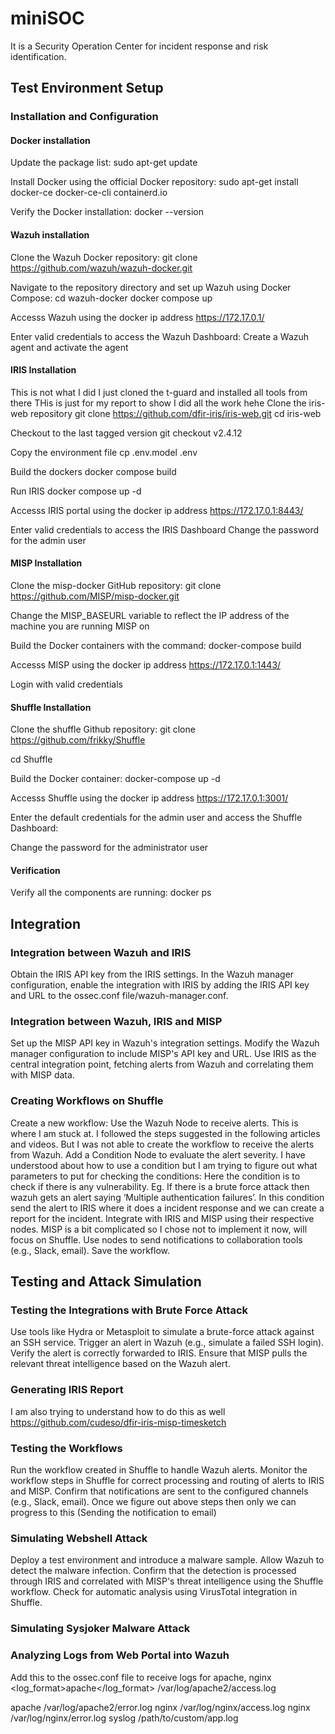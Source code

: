 # miniSOC
It is a Security Operation Center for incident response and risk identification.

## Test Environment Setup

### Installation and Configuration
#### Docker installation
Update the package list:
sudo apt-get update

Install Docker using the official Docker repository:
sudo apt-get install docker-ce docker-ce-cli containerd.io

Verify the Docker installation:
docker --version

#### Wazuh installation
Clone the Wazuh Docker repository:
git clone https://github.com/wazuh/wazuh-docker.git

Navigate to the repository directory and set up Wazuh using Docker Compose:
cd wazuh-docker
docker compose up 

Accesss Wazuh using the docker ip address
https://172.17.0.1/


Enter valid credentials to access the Wazuh Dashboard:
Create a Wazuh agent and activate the agent

#### IRIS Installation
This is not what I did
I just cloned the t-guard and installed all tools from there
THis is just for my report to show I did all the work hehe
Clone the iris-web repository
git clone https://github.com/dfir-iris/iris-web.git
cd iris-web

Checkout to the last tagged version
git checkout v2.4.12

Copy the environment file
cp .env.model .env

Build the dockers
docker compose build

Run IRIS
docker compose up -d

Accesss IRIS portal using the docker ip address
https://172.17.0.1:8443/

Enter valid credentials to access the IRIS Dashboard
Change the password for the admin user

#### MISP Installation
Clone the misp-docker GitHub repository:
git clone https://github.com/MISP/misp-docker.git

Change the MISP_BASEURL variable to reflect the IP address of the machine you are running MISP on

Build the Docker containers with the command:
docker-compose build

Accesss MISP using the docker ip address
https://172.17.0.1:1443/

Login with valid credentials

#### Shuffle Installation
Clone the shuffle Github repository:
git clone https://github.com/frikky/Shuffle

cd Shuffle

Build the Docker container:
docker-compose up -d

Accesss Shuffle using the docker ip address
https://172.17.0.1:3001/

Enter the default credentials for the admin user and access the Shuffle Dashboard:

Change the password for the administrator user

#### Verification
Verify all the components are running:
docker ps


## Integration
### Integration between Wazuh and IRIS
Obtain the IRIS API key from the IRIS settings. In the Wazuh manager configuration, enable the integration with IRIS by adding the IRIS API key and URL to the ossec.conf file/wazuh-manager.conf.

### Integration between Wazuh, IRIS and MISP
Set up the MISP API key in Wazuh's integration settings.
Modify the Wazuh manager configuration to include MISP's API key and URL.
Use IRIS as the central integration point, fetching alerts from Wazuh and correlating them with MISP data.

### Creating Workflows on Shuffle
Create a new workflow:
Use the Wazuh Node to receive alerts. This is where I am stuck at. I followed the steps suggested in the following articles and videos. But I was not able to create the workflow to receive the alerts from Wazuh.
Add a Condition Node to evaluate the alert severity. I have understood about how to use a condition but I am trying to figure out what parameters to put for checking the conditions: Here the condition is to check if there is any vulnerability. Eg. If there is a brute force attack then wazuh gets an alert saying ‘Multiple authentication failures’. In this condition send the alert to IRIS where it does a incident response and we can create a report for the incident. 
Integrate with IRIS and MISP using their respective nodes. MISP is a bit complicated so I chose not to implement it now, will focus on Shuffle.
Use nodes to send notifications to collaboration tools (e.g., Slack, email).
Save the workflow.


## Testing and Attack Simulation
### Testing the Integrations with Brute Force Attack
Use tools like Hydra or Metasploit to simulate a brute-force attack against an SSH service.
Trigger an alert in Wazuh (e.g., simulate a failed SSH login).
Verify the alert is correctly forwarded to IRIS.
Ensure that MISP pulls the relevant threat intelligence based on the Wazuh alert.


### Generating IRIS Report
I am also trying to understand how to do this as well
https://github.com/cudeso/dfir-iris-misp-timesketch

### Testing the Workflows
Run the workflow created in Shuffle to handle Wazuh alerts.
Monitor the workflow steps in Shuffle for correct processing and routing of alerts to IRIS and MISP.
Confirm that notifications are sent to the configured channels (e.g., Slack, email).
Once we figure out above steps then only we can progress to this (Sending the notification to email)

### Simulating Webshell Attack 
Deploy a test environment and introduce a malware sample.
Allow Wazuh to detect the malware infection.
Confirm that the detection is processed through IRIS and correlated with MISP's threat intelligence using the Shuffle workflow.
Check for automatic analysis using VirusTotal integration in Shuffle. 

### Simulating Sysjoker Malware Attack

### Analyzing Logs from Web Portal into Wazuh
Add this to the ossec.conf file to receive logs for apache, nginx
<localfile>
  <log_format>apache</log_format>
  <location>/var/log/apache2/access.log</location>
</localfile>

<localfile>
  <log_format>apache</log_format>
  <location>/var/log/apache2/error.log</location>
</localfile>

<!-- For Nginx Logs -->
<localfile>
  <log_format>nginx</log_format>
  <location>/var/log/nginx/access.log</location>
</localfile>

<localfile>
  <log_format>nginx</log_format>
  <location>/var/log/nginx/error.log</location>
</localfile>

<!-- For custom application logs -->
<localfile>
  <log_format>syslog</log_format>
  <location>/path/to/custom/app.log</location>
</localfile>



